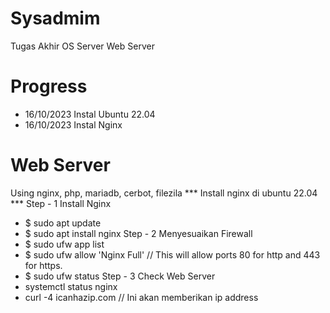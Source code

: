 # Sysadmim
Tugas Akhir OS Server Web Server

# Progress
- 16/10/2023 Instal Ubuntu 22.04
- 16/10/2023 Instal Nginx 

# Web Server
Using nginx, php, mariadb, cerbot, filezila 
*** Install nginx di ubuntu 22.04 ***
Step - 1 Install Nginx 
- $ sudo apt update
- $ sudo apt install nginx
Step - 2 Menyesuaikan Firewall 
- $ sudo ufw app list
- $ sudo ufw allow 'Nginx Full' // This will allow ports 80 for http and 443 for https.
- $ sudo ufw status
Step - 3 Check Web Server
- systemctl status nginx
- curl -4 icanhazip.com // Ini akan memberikan ip address




